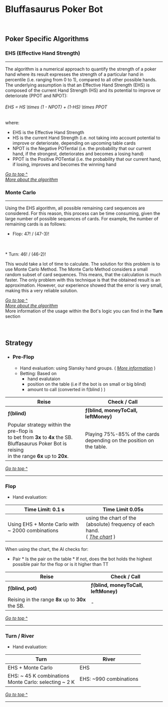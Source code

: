 # Bluffasaurus Poker Bot

<br/>

## Poker Specific Algorithms

###  EHS (Effective Hand Strength)
 ___
 The algorithm is a numerical approach to quantify the strength of a poker hand where its result expresses the strength of a particular hand in percentile (i.e. ranging from 0 to 1), compared to all other possible hands. The underlying assumption is that an Effective Hand Strength (EHS) is composed of the current Hand Strength (HS) and its potential to improve or deteriorate (PPOT and NPOT):
###### EHS = HS \times (1 - NPOT) + (1-HS) \times PPOT
where:
* EHS is the Effective Hand Strength
* HS is the current Hand Strength (i.e. not taking into account potential to improve or deteriorate, depending on upcoming table cards
* NPOT is the Negative POTential (i.e. the probability that our current hand, if the strongest, deteriorates and becomes a losing hand)
* PPOT is the Positive POTential (i.e. the probability that our current hand, if losing, improves and becomes the winning hand

[*Go to top* ^](#Bluffasaurus)<br/>
[*More about the algorithm*](https://en.wikipedia.org/wiki/Poker_Effective_Hand_Strength_(EHS)_algorithm)

### Monte Carlo 
___

Using the EHS algorithm, all possible remaining card sequences are
considered. For this reason, this process can be time consuming, given the large
number of possible sequences of cards. For example, the number of
remaining cards is as follows:
* Flop: 47! / (47-3)!
<br/>
<br/>
* Turn: 46! / (46-2)!

 This would take a lot of
time to calculate.
The solution for this problem is to use Monte Carlo Method. The Monte Carlo
Method considers a small random subset of card sequences. This means, that the
calculation is much faster. The only problem with this technique is that the obtained
result is an approximation. However, our experience showed that the error is very
small, making this a very reliable solution.

[*Go to top* ^](#Bluffasaurus)<br/>
[*More about the algorithm*](http://paginas.fe.up.pt/~niadr/PUBLICATIONS/LIACC_publications_2011_12/pdf/CN10_Estimating_Probability_Winning_LFT.pdf)
<br/>
More information of the usage within the Bot's logic you can find in the <b>Turn</b> section
<br/>
<br/><br/>
## Strategy
* ### Pre-Flop
  * Hand evaluation: using Slansky hand groups. ( [*More information*](https://en.wikipedia.org/wiki/Texas_hold_%27em_starting_hands) )
  * Betting: Based on 
 	* hand evalutaion
 	* position on the table (i.e if the bot is on small or big blind)
 	* amount to call (converted in f(blind ) )
 	
   
Reise | Check / Call
------------ | -------------
<b>&fnof;(blind)<b/> | <b>&fnof;(blind, moneyToCall, leftMoney)</b>
 Popular strategy within the pre-flop is <br/>to bet from <b>3x</b> to <b>4x</b> the SB. <br/>Bluffasaurus Poker Bot is reising <br/>in the range <b>6x</b> up to <b>20x</b>. | Playing 75%-85% of the cards <br/>depending on the position on the table.

[*Go to top* ^](#Bluffasaurus)<br/>
___
### Flop
  * Hand evaluation: <br/>
   
Time Limit: 0.1 s | Time Limit 0.05s
------------ | -------------
Using EHS + Monte Carlo with ~ 2000 combinations | using the chart of the (absolute) frequency of each hand. <br/>( [*The chart*](https://en.wikipedia.org/wiki/Poker_probability) )
   
   When using the chart, the AI checks for:
   * Pair
    * Is the pair on the table
    * If not, does the bot holds the highest possible pair for the flop or is it higher than TT
 
 Reise | Check / Call
------------ | -------------
<b>&fnof;(blind, pot)</b> |  <b>&fnof;(blind, moneyToCall, leftMoney)</b>
Reising in the range <b>8x</b> up to <b>30x</b> the SB. | -
[*Go to top* ^](#Bluffasaurus)<br/>
___
### Turn / River
  * Hand evaluation:
  
Turn | River
------------ | -------------
EHS + Monte Carlo | EHS
EHS: ~ 45 K combinations<br/>Monte Carlo: selecting ~ 2 K  | EHS: ~990 combinations

[*Go to top* ^](#Bluffasaurus)<br/>
___


